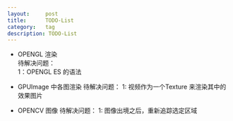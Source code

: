 ```yaml
---
layout:     post
title:      TODO-List
category:   tag
description: TODO-List
---
```

* OPENGL 渲染  
待解决问题：  
1：OPENGL ES 的语法

* GPUImage 中各图渲染
待解决问题：
1: 视频作为一个Texture 来渲染其中的效果图片

* OPENCV  图像
待解决问题：
1: 图像出境之后，重新追踪选定区域